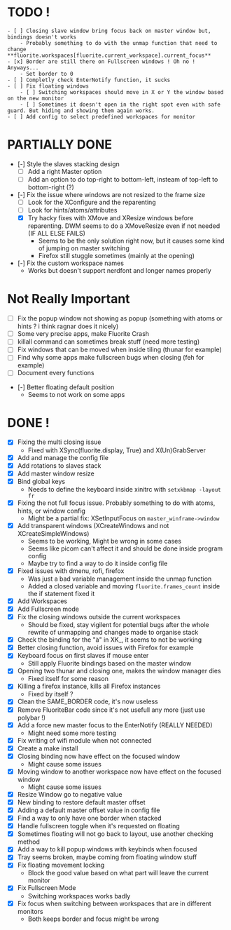 # TODO !
    - [ ] Closing slave window bring focus back on master window but, bindings doesn't works
        - Probably something to do with the unmap function that need to change **fluorite.workspaces[fluorite.current_workspace].current_focus**
    - [x] Border are still there on Fullscreen windows ! Oh no ! Anyways...
        - Set border to 0
    - [ ] Completly check EnterNotify function, it sucks
    - [ ] Fix floating windows
        - [ ] Switching workspaces should move in X or Y the window based on the new monitor
        - [ ] Sometimes it doesn't open in the right spot even with safe guard. But hiding and showing them again works.
    - [ ] Add config to select predefined workspaces for monitor

# PARTIALLY DONE
- [-] Style the slaves stacking design
    - [ ] Add a right Master option
    - [ ] Add an option to do top-right to bottom-left, insteam of top-left to bottom-right (?) 
- [-] Fix the issue where windows are not resized to the frame size
    - [ ] Look for the XConfigure and the reparenting
    - [ ] Look for hints/atoms/attributes
    - [x] Try hacky fixes with XMove and XResize windows before reparenting. DWM seems to do a XMoveResize even if not needed (IF ALL ELSE FAILS) 
        - Seems to be the only solution right now, but it causes some kind of jumping on master switching
        - Firefox still stuggle sometimes (mainly at the opening)
- [-] Fix the custom workspace names
    - Works but doesn't support nerdfont and longer names properly

# Not Really Important
- [ ] Fix the popup window not showing as popup (something with atoms or hints ? i think ragnar does it nicely)
- [ ] Some very precise apps, make Fluorite Crash
- [ ] killall command can sometimes break stuff (need more testing)
- [ ] Fix windows that can be moved when inside tiling (thunar for example)
- [ ] Find why some apps make fullscreen bugs when closing (feh for example)
- [ ] Document every functions
- [-] Better floating default position
    - Seems to not work on some apps

# DONE !
- [x] Fixing the multi closing issue
    - Fixed with XSync(fluorite.display, True) and X(Un)GrabServer
- [x] Add and manage the config file
- [x] Add rotations to slaves stack
- [x] Add master window resize
- [x] Bind global keys
    - Needs to define the keyboard inside xinitrc with `setxkbmap -layout fr`
- [x] Fixing the not full focus issue. Probably something to do with atoms, hints, or window config
    - Might be a partial fix: XSetInputFocus on `master_winframe->window`
- [x] Add transparent windows (XCreateWindows and not XCreateSimpleWindows)
    - Seems to be working, Might be wrong in some cases
    - Seems like picom can't affect it and should be done inside program config
    - Maybe try to find a way to do it inside config file
- [x] Fixed issues with dmenu, rofi, firefox
    - Was just a bad variable management inside the unmap function
    - Added a closed variable and moving `fluorite.frames_count` inside the if statement fixed it
- [x] Add Workspaces
- [x] Add Fullscreen mode
- [x] Fix the closing windows outside the current workspaces
    - Should be fixed, stay vigilent for potential bugs after the whole rewrite of unmapping and changes made to organise stack
- [x] Check the binding for the "à" in XK_, it seems to not be working
- [x] Better closing function, avoid issues with Firefox for example
- [x] Keyboard focus on first slaves if mouse enter
    - Still apply Fluorite bindings based on the master window
- [x] Opening two thunar and closing one, makes the window manager dies
    - Fixed itself for some reason
- [x] Killing a firefox instance, kills all Firefox instances
    - Fixed by itself ?
- [x] Clean the SAME_BORDER code, it's now useless
- [x] Remove FluoriteBar code since it's not usefull any more (just use polybar !)
- [x] Add a force new master focus to the EnterNotify (REALLY NEEDED)
    - Might need some more testing
- [x] Fix writing of wifi module when not connected
- [x] Create a make install
- [x] Closing binding now have effect on the focused window
    - Might cause some issues
- [x] Moving window to another workspace now have effect on the focused window
    - Might cause some issues
- [x] Resize Window go to negative value
- [x] New binding to restore default master offset
- [x] Adding a default master offset value in config file
- [x] Find a way to only have one border when stacked
- [x] Handle fullscreen toggle when it's requested on floating
- [x] Sometimes floating will not go back to layout, use another checking method
- [x] Add a way to kill popup windows with keybinds when focused
- [x] Tray seems broken, maybe coming from floating window stuff
- [x] Fix floating movement locking
    - Block the good value based on what part will leave the current monitor
- [x] Fix Fullscreen Mode
    - Switching workspaces works badly
- [x] Fix focus when switching between workspaces that are in different monitors
    - Both keeps border and focus might be wrong
